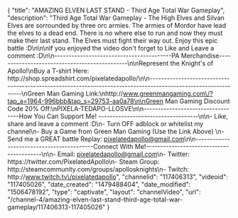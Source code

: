 {
    "title": "AMAZING ELVEN LAST STAND - Third Age Total War Gameplay",
    "description": "Third Age Total War Gameplay - The High Elves and Silvan Elves are sorrounded by three orc armies.  The armies of Mordor have lead the elves to a dead end.  There is no where else to run and now they must make their last stand.  The Elves must fight their way out.  Enjoy this epic battle :D\n\n\nIf you enjoyed the video don't forget to Like and Leave a comment :D\n\n-----------------------------------------PA Merchandise----------------------------------------------\n\nRepresent the Knight's of Apollo!\nBuy a T-shirt Here: http:\/\/shop.spreadshirt.com\/pixelatedapollo\/\n\n---------------------------------------------------------------------------------------------------------------\nGreen Man Gaming Link:\nhttp:\/\/www.greenmangaming.com\/?tap_a=1964-996bbb&tap_s=29753-aa0a78\n\nGreen Man Gaming Discount Code 20% Off:\nPIXELA-TEDAPO-LLOSVE\n\n----------------------------------How You Can Support Me! -----------------------------------\n\n- Like, share and leave a comment :D\n- Turn OFF adblock or whitelist my channel\n- Buy a Game from Green Man Gaming (Use the Link Above) \n- Send me a GREAT battle Replay: pixelatedapollo@gmail.com\n\n------------------------------------------Connect With Me!-----------------------------------------\n\n- Email: pixelatedapollo@gmail.com\n- Twitter: https:\/\/twitter.com\/PixelatedApollo\n- Steam Group:  http:\/\/steamcommunity.com\/groups\/apollosknights\n- Twitch: http:\/\/www.twitch.tv\/pixelatedapollo",
    "channelid": "117406313",
    "videoid": "117405026",
    "date_created": "1479488404",
    "date_modified": "1506478192",
    "type": "captivate",
    "layout": "channelVideo",
    "url": "\/channel-4\/amazing-elven-last-stand-third-age-total-war-gameplay\/117406313-117405026"
}